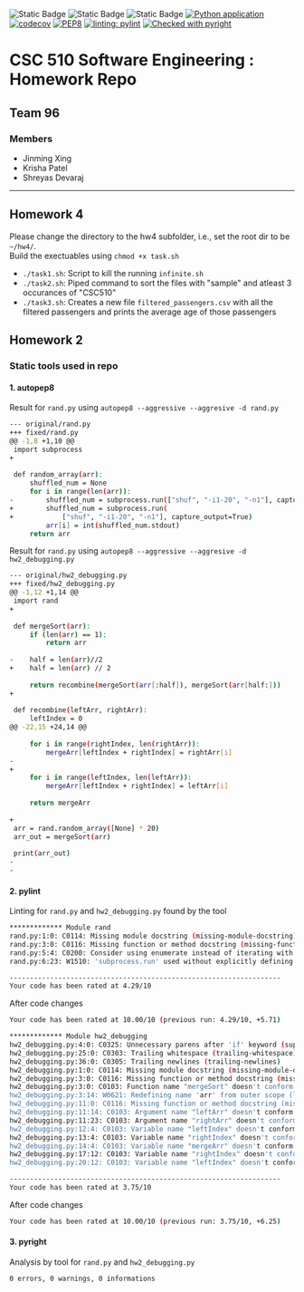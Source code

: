 ![Static Badge](https://img.shields.io/badge/language-python-blue) 
![Static Badge](https://img.shields.io/badge/license-MIT-blue)
![Static Badge](https://img.shields.io/badge/platform-linux-blue)
[![Python application](https://github.com/J1mmySE24/hw1/actions/workflows/python-app.yml/badge.svg)](https://github.com/J1mmySE24/hw1/actions/workflows/python-app.yml)
[![codecov](https://codecov.io/gh/J1mmySE24/hw1/graph/badge.svg?token=M0IN40VATN)](https://codecov.io/gh/J1mmySE24/hw1)
[![PEP8](https://img.shields.io/badge/code%20style-pep8-orange.svg)](https://github.com/J1mmySE24/hw1/actions/workflows/python-app.yml)
[![linting: pylint](https://img.shields.io/badge/linting-pylint-yellowgreen)](https://github.com/J1mmySE24/hw1/actions/workflows/python-app.yml)
[![Checked with pyright](https://microsoft.github.io/pyright/img/pyright_badge.svg)](https://github.com/J1mmySE24/hw1/actions/workflows/python-app.yml)

# CSC 510 Software Engineering : Homework Repo

## Team 96

### Members
- Jinming Xing
- Krisha Patel
- Shreyas Devaraj 


---
## Homework 4
Please change the directory to the hw4 subfolder, i.e., set the root dir to be `~/hw4/`.<br />
Build the exectuables using `chmod +x task.sh`<br />
- `./task1.sh`: Script to kill the running `infinite.sh`
- `./task2.sh`: Piped command to sort the files with "sample" and atleast 3 occurances of "CSC510"
- `./task3.sh`: Creates a new file `filtered_passengers.csv` with all the filtered passengers and prints the average age of those passengers

## Homework 2

### Static tools used in repo
#### 1. autopep8
Result for ```rand.py``` using ```autopep8 --aggressive --aggresive -d rand.py```


```bash
--- original/rand.py
+++ fixed/rand.py
@@ -1,8 +1,10 @@
 import subprocess
+
 
 def random_array(arr):
     shuffled_num = None
     for i in range(len(arr)):
-        shuffled_num = subprocess.run(["shuf", "-i1-20", "-n1"], capture_output=True)
+        shuffled_num = subprocess.run(
+            ["shuf", "-i1-20", "-n1"], capture_output=True)
         arr[i] = int(shuffled_num.stdout)
     return arr
```

Result for ```rand.py``` using ```autopep8 --aggressive --aggresive -d hw2_debugging.py```
```bash
--- original/hw2_debugging.py
+++ fixed/hw2_debugging.py
@@ -1,12 +1,14 @@
 import rand
+
 
 def mergeSort(arr):
     if (len(arr) == 1):
         return arr
 
-    half = len(arr)//2
+    half = len(arr) // 2
 
     return recombine(mergeSort(arr[:half]), mergeSort(arr[half:]))
+
 
 def recombine(leftArr, rightArr):
     leftIndex = 0
@@ -22,15 +24,14 @@
 
     for i in range(rightIndex, len(rightArr)):
         mergeArr[leftIndex + rightIndex] = rightArr[i]
-    
+
     for i in range(leftIndex, len(leftArr)):
         mergeArr[leftIndex + rightIndex] = leftArr[i]
 
     return mergeArr
 
+
 arr = rand.random_array([None] * 20)
 arr_out = mergeSort(arr)
 
 print(arr_out)
-
-
```

#### 2. pylint
Linting for ```rand.py``` and ```hw2_debugging.py``` found by the tool
```bash
************* Module rand
rand.py:1:0: C0114: Missing module docstring (missing-module-docstring)
rand.py:3:0: C0116: Missing function or method docstring (missing-function-docstring)
rand.py:5:4: C0200: Consider using enumerate instead of iterating with range and len (consider-using-enumerate)
rand.py:6:23: W1510: 'subprocess.run' used without explicitly defining the value for 'check'. (subprocess-run-check)

-------------------------------------------------------------------
Your code has been rated at 4.29/10
```
After code changes
```bash
Your code has been rated at 10.00/10 (previous run: 4.29/10, +5.71)
```

```bash
************* Module hw2_debugging
hw2_debugging.py:4:0: C0325: Unnecessary parens after 'if' keyword (superfluous-parens)
hw2_debugging.py:25:0: C0303: Trailing whitespace (trailing-whitespace)
hw2_debugging.py:36:0: C0305: Trailing newlines (trailing-newlines)
hw2_debugging.py:1:0: C0114: Missing module docstring (missing-module-docstring)
hw2_debugging.py:3:0: C0116: Missing function or method docstring (missing-function-docstring)
hw2_debugging.py:3:0: C0103: Function name "mergeSort" doesn't conform to snake_case naming style (invalid-name)
hw2_debugging.py:3:14: W0621: Redefining name 'arr' from outer scope (line 31) (redefined-outer-name)
hw2_debugging.py:11:0: C0116: Missing function or method docstring (missing-function-docstring)
hw2_debugging.py:11:14: C0103: Argument name "leftArr" doesn't conform to snake_case naming style (invalid-name)
hw2_debugging.py:11:23: C0103: Argument name "rightArr" doesn't conform to snake_case naming style (invalid-name)
hw2_debugging.py:12:4: C0103: Variable name "leftIndex" doesn't conform to snake_case naming style (invalid-name)
hw2_debugging.py:13:4: C0103: Variable name "rightIndex" doesn't conform to snake_case naming style (invalid-name)
hw2_debugging.py:14:4: C0103: Variable name "mergeArr" doesn't conform to snake_case naming style (invalid-name)
hw2_debugging.py:17:12: C0103: Variable name "rightIndex" doesn't conform to snake_case naming style (invalid-name)
hw2_debugging.py:20:12: C0103: Variable name "leftIndex" doesn't conform to snake_case naming style (invalid-name)

-------------------------------------------------------------------
Your code has been rated at 3.75/10 
```
After code changes
```bash
Your code has been rated at 10.00/10 (previous run: 3.75/10, +6.25)
```

#### 3. pyright
Analysis by tool for ```rand.py``` and ```hw2_debugging.py```
```bash
0 errors, 0 warnings, 0 informations 
```
